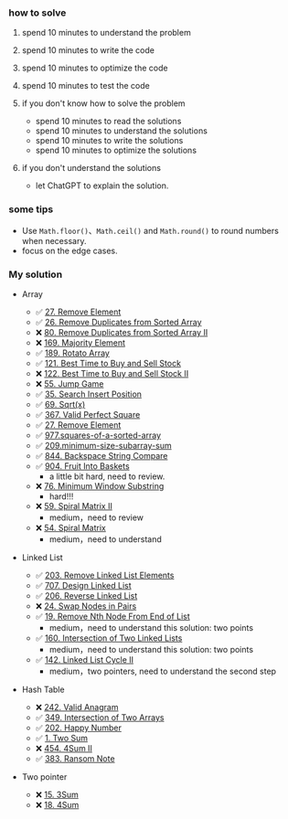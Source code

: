 
### how to solve
1. spend 10 minutes to understand the problem
2. spend 10 minutes to write the code
3. spend 10 minutes to optimize the code
4. spend 10 minutes to test the code

5. if you don't know how to solve the problem
    - spend 10 minutes to read the solutions
    - spend 10 minutes to understand the solutions
    - spend 10 minutes to write the solutions
    - spend 10 minutes to optimize the solutions
6. if you don't understand the solutions
    - let ChatGPT to explain the solution.



### some tips
- Use `Math.floor()`、`Math.ceil()` and `Math.round()` to round numbers when necessary.
- focus on the edge cases.


### My solution
- Array
    - ✅ [27. Remove Element](https://leetcode.com/problems/remove-element/description/?envType=study-plan-v2&envId=top-interview-150)
    - ✅ [26. Remove Duplicates from Sorted Array](https://leetcode.com/problems/remove-duplicates-from-sorted-array/description/?envType=study-plan-v2&envId=top-interview-150)
    - ❌ [80. Remove Duplicates from Sorted Array II](https://leetcode.com/problems/remove-duplicates-from-sorted-array-ii/description/?envType=study-plan-v2&envId=top-interview-150)
    - ❌ [169. Majority Element](https://leetcode.com/problems/majority-element/description/?envType=study-plan-v2&envId=top-interview-150)
    - ✅ [189. Rotato Array](https://leetcode.com/problems/rotate-array/description/?envType=study-plan-v2&envId=top-interview-150)
    - ✅ [121. Best Time to Buy and Sell Stock](https://leetcode.com/problems/best-time-to-buy-and-sell-stock/description/) 
    - ❌ [122. Best Time to Buy and Sell Stock II](https://leetcode.com/problems/best-time-to-buy-and-sell-stock-ii/description/?envType=study-plan-v2&envId=top-interview-150) 
    - ❌ [55. Jump Game](https://leetcode.com/problems/jump-game/?envType=study-plan-v2&envId=top-interview-150) 
    - ✅ [35. Search Insert Position](https://leetcode.com/problems/search-insert-position/description/)
    - ✅ [69. Sqrt(x)](https://leetcode.com/problems/sqrtx/description/)
    - ✅ [367. Valid Perfect Square](https://leetcode.com/problems/valid-perfect-square/description/)
    - ✅ [27. Remove Element](https://leetcode.com/problems/remove-element/description/)
    - ✅ [977.squares-of-a-sorted-array](https://leetcode.com/problems/squares-of-a-sorted-array/description/)
    - ✅ [209.minimum-size-subarray-sum](https://leetcode.com/problems/minimum-size-subarray-sum/description/)
    - ✅ [844. Backspace String Compare](https://leetcode.com/problems/backspace-string-compare/description/)
    - ✅ [904. Fruit Into Baskets](https://leetcode.com/problems/fruit-into-baskets/description/)
        - a little bit hard, need to review.
    - ❌ [76. Minimum Window Substring](https://leetcode.com/problems/minimum-window-substring/description/) 
        - hard!!!
    - ❌ [59. Spiral Matrix II](https://leetcode.com/problems/spiral-matrix-ii/description/)
        - medium，need to review
    - ❌ [54. Spiral Matrix](https://leetcode.com/problems/spiral-matrix/description/)
        - medium，need to understand

- Linked List
    - ✅ [203. Remove Linked List Elements](https://leetcode.com/problems/remove-linked-list-elements/description/)
    - ✅ [707. Design Linked List](https://leetcode.com/problems/design-linked-list/description/)
    - ✅ [206. Reverse Linked List](https://leetcode.com/problems/reverse-linked-list/description/)
    - ❌ [24. Swap Nodes in Pairs](https://leetcode.com/problems/swap-nodes-in-pairs/description/)
    - ✅ [19. Remove Nth Node From End of List](https://leetcode.com/problems/remove-nth-node-from-end-of-list/)
        - medium，need to understand this solution: two points
    - ✅ [160. Intersection of Two Linked Lists](https://leetcode.com/problems/intersection-of-two-linked-lists/)
        - medium，need to understand this solution: two points
    - ✅ [142. Linked List Cycle II](https://leetcode.com/problems/linked-list-cycle-ii/)
        - medium，two pointers, need to understand the second step 

- Hash Table
    - ❌ [242. Valid Anagram](https://leetcode.com/problems/valid-anagram/description/) 
    - ✅ [349. Intersection of Two Arrays](https://leetcode.com/problems/intersection-of-two-arrays/description/) 
    - ✅ [202. Happy Number](https://leetcode.com/problems/happy-number/description/) 
    - ✅ [1. Two Sum](https://leetcode.com/problems/two-sum/description/) 
    - ❌ [454. 4Sum II](https://leetcode.com/problems/4sum-ii/description/) 
    - ✅ [383. Ransom Note](https://leetcode.com/problems/ransom-note/description/) 
   
- Two pointer
    - ❌ [15. 3Sum](https://leetcode.com/problems/3sum/description/) 
    - ❌ [18. 4Sum](https://leetcode.com/problems/4sum/description/) 

